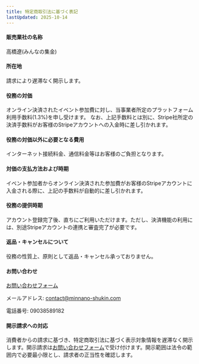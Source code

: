 ```yaml
---
title: 特定商取引法に基づく表記
lastUpdated: 2025-10-14
---
```


#### 販売業社の名称
高橋遼(みんなの集金)

#### 所在地
請求により遅滞なく開示します。

#### 役務の対価
オンライン決済されたイベント参加費に対し、当事業者所定のプラットフォーム利用手数料(1.3%)を申し受けます。
なお、上記手数料とは別に、Stripe社所定の決済手数料がお客様のStripeアカウントへの入金時に差し引かれます。

#### 役務の対価以外に必要となる費用
インターネット接続料金、通信料金等はお客様のご負担となります。

#### 対価の支払方法および時期
イベント参加者からオンライン決済された参加費がお客様のStripeアカウントに入金される際に、上記の手数料が自動的に差し引かれます。

#### 役務の提供時期
アカウント登録完了後、直ちにご利用いただけます。ただし、決済機能の利用には、別途Stripeアカウントの連携と審査完了が必要です。

#### 返品・キャンセルについて
役務の性質上、原則として返品・キャンセル承っておりません。

#### お問い合わせ
[お問い合わせフォーム](/contact)

メールアドレス: contact@minnano-shukin.com

電話番号: 09038589182

#### 開示請求への対応
消費者からの請求に基づき、特定商取引法に基づく表示対象情報を遅滞なく開示します。開示請求は[お問い合わせフォーム](/contact)で受け付けます。開示範囲は法令の範囲内で必要最小限とし、請求者の正当性を確認します。
